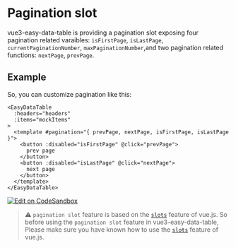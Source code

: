 # Pagination slot
vue3-easy-data-table is providing a pagination slot exposing four pagination related varaibles: `isFirstPage`, `isLastPage`, `currentPaginationNumber`, `maxPaginationNumber`,and two pagination related functions:
`nextPage`, `prevPage`.

## Example
So, you can customize pagination like this:

```vue
<EasyDataTable
  :headers="headers"
  :items="mockItems"
>
  <template #pagination="{ prevPage, nextPage, isFirstPage, isLastPage }">
    <button :disabled="isFirstPage" @click="prevPage">
      prev page
    </button>
    <button :disabled="isLastPage" @click="nextPage">
      next page
    </button>
  </template>
</EasyDataTable>
```
[![Edit on CodeSandbox](https://codesandbox.io/static/img/play-codesandbox.svg)](https://codesandbox.io/s/pagination-slot-75n6iv?file=/src/App.vue)

<PaginationSlot/>

> :warning: `pagination slot` feature is based on the [`slots`](https://vuejs.org/guide/components/slots.html) feature of vue.js. So before using the `pagination slot` feature in vue3-easy-data-table, Please make sure you have known how to use the [`slots`](https://vuejs.org/guide/components/slots.html) feature of vue.js. 

